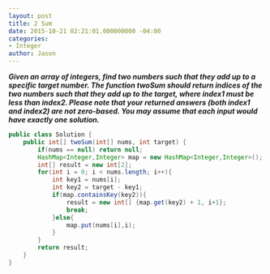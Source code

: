 ```yaml
---
layout: post
title: 2 Sum
date: 2015-10-21 02:21:01.000000000 -04:00
categories:
- Integer
author: Jason
---
```

<p><strong><em>Given an array of integers, find two numbers such that they add up to a specific target number. The function twoSum should return indices of the two numbers such that they add up to the target, where index1 must be less than index2. Please note that your returned answers (both index1 and index2) are not zero-based. You may assume that each input would have exactly one solution.</em></strong><br />


``` java
public class Solution {
    public int[] twoSum(int[] nums, int target) {
        if(nums == null) return null;
        HashMap<Integer,Integer> map = new HashMap<Integer,Integer>();
        int[] result = new int[2];
        for(int i = 0; i < nums.length; i++){
            int key1 = nums[i];
            int key2 = target - key1;
            if(map.containsKey(key2)){
                result = new int[] {map.get(key2) + 1, i+1};
                break;
            }else{
                map.put(nums[i],i);
            }
        }
        return result;
    }
}
```
